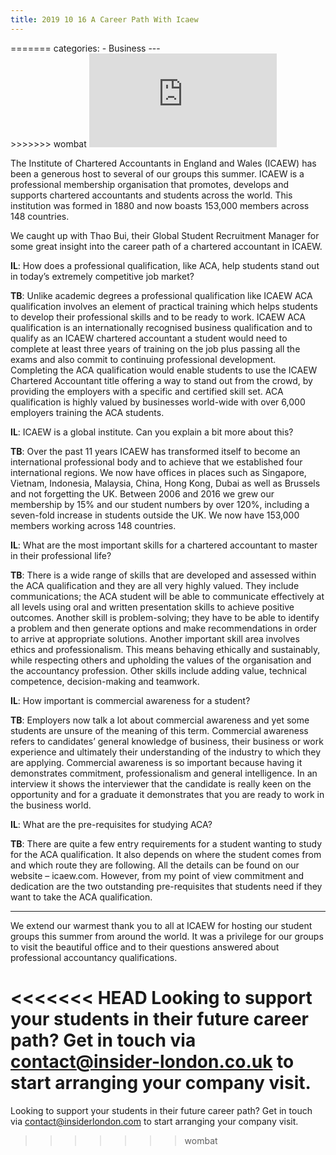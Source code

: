 ```yaml
---
title: 2019 10 16 A Career Path With Icaew
---
```


<div class="embed-responsive embed-responsive-16by9 palm-mb lap-mb desk-mb">
=======
categories:
    - Business
---

<div class="o-ratio o-ratio-16:9 u-margin-bottom">
>>>>>>> wombat
  <iframe class="embed-responsive-item" src="https://www.youtube.com/embed/pea7geyTX0M" style="border:0" frameborder="0"></iframe>
</div>


The Institute of Chartered Accountants in England and Wales (ICAEW) has been a generous host to several of our groups this summer.  ICAEW is a professional membership organisation that promotes, develops and supports chartered accountants and students across the world.  This institution was formed in 1880 and now boasts 153,000 members across 148 countries.

We caught up with Thao Bui, their Global Student Recruitment Manager for some great insight into the career path of a chartered accountant in ICAEW.

<!--more-->

**IL**: How does a professional qualification, like ACA, help students stand out in today’s extremely competitive job market?  

**TB**: Unlike academic degrees a professional qualification like ICAEW ACA qualification involves an element of practical training which helps students to develop their professional skills and to be ready to work.  ICAEW ACA qualification is an internationally recognised business qualification and to qualify as an ICAEW chartered accountant a student would need to complete at least three years of training on the job plus passing all the exams and also commit to continuing professional development.  Completing the ACA qualification would enable students to use the ICAEW Chartered Accountant title offering a way to stand out from the crowd, by providing the employers with a specific and certified skill set.  ACA qualification is highly valued by businesses world-wide with over 6,000 employers training the ACA students.


**IL**: ICAEW is a global institute. Can you explain a bit more about this?

**TB**: Over the past 11 years ICAEW has transformed itself to become an international professional body and to achieve that we established four international regions.  We now have offices in places such as Singapore, Vietnam, Indonesia, Malaysia, China, Hong Kong, Dubai as well as Brussels and not forgetting the UK.  Between 2006 and 2016 we grew our membership by 15% and our student numbers by over 120%, including a seven-fold increase in students outside the UK.  We now have 153,000 members working across 148 countries.


**IL**: What are the most important skills for a chartered accountant to master in their professional life?

**TB**: There is a wide range of skills that are developed and assessed within the ACA qualification and they are all very highly valued.  They include communications; the ACA student will be able to communicate effectively at all levels using oral and written presentation skills to achieve positive outcomes.  Another skill is problem-solving; they have to be able to identify a problem and then generate options and make recommendations in order to arrive at appropriate solutions.  Another important skill area involves ethics and professionalism.  This means behaving ethically and sustainably, while respecting others and upholding the values of the organisation and the accountancy profession.  Other skills include adding value, technical competence, decision-making and teamwork.

**IL**: How important is commercial awareness for a student?

**TB**: Employers now talk a lot about commercial awareness and yet some students are unsure of the meaning of this term.  Commercial awareness refers to candidates’ general knowledge of business, their business or work experience and ultimately their understanding of the industry to which they are applying.  Commercial awareness is so important because having it demonstrates commitment, professionalism and general intelligence.  In an interview it shows the interviewer that the candidate is really keen on the opportunity and for a graduate it demonstrates that you are ready to work in the business world.

**IL**: What are the pre-requisites for studying ACA?

**TB**: There are quite a few entry requirements for a student wanting to study for the ACA qualification.  It also depends on where the student comes from and which route they are following.  All the details can be found on our website – icaew.com.  However, from my point of view commitment and dedication are the two outstanding pre-requisites that students need if they want to take the ACA qualification.

---

We extend our warmest thank you to all at ICAEW for hosting our student groups this summer from around the world. It was a privilege for our groups to visit the beautiful office and to their questions answered about professional accountancy qualifications.

<<<<<<< HEAD
Looking to support your students in their future career path? Get in touch via contact@insider-london.co.uk to start arranging your company visit.
=======
Looking to support your students in their future career path? Get in touch via contact@insiderlondon.com to start arranging your company visit.
>>>>>>> wombat
